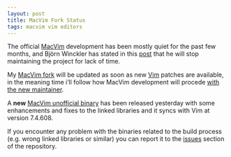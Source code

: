 ```yaml
---
layout: post
title: MacVim Fork Status
tags: macvim vim editors
---
```


The official [MacVim](https://code.google.com/p/macvim/) development has been mostly quiet for the past few months, and Björn Winckler has stated in this [post](https://groups.google.com/forum/#!topic/vim_mac/-bd5RKGs8qw) that he will stop maintaining the project for lack of time.

My [MacVim fork](https://github.com/genoma/macvim) will be updated as soon as new [Vim](http://www.vim.org) patches are available, in the meaning time i’ll follow how MacVim development will procede [with the new maintainer](https://github.com/douglasdrumond/macvim).

A **new** [MacVim unofficial binary](https://github.com/genoma/macvim/releases/tag/g-snapshot-26) has been released yesterday with some enhancements and fixes to the linked libraries and it syncs with Vim at version 7.4.608.

If you encounter any problem with the binaries related to the build process (e.g. wrong linked libraries or similar) you can report it to the [issues](https://github.com/genoma/macvim/issues) section of the repository.